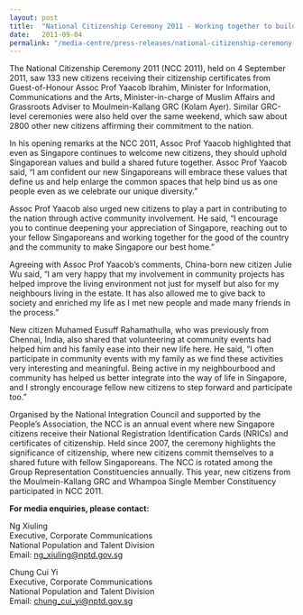 ```yaml
---
layout: post
title:  "National Citizenship Ceremony 2011 - Working together to build a shared future"
date:   2011-09-04
permalink: "/media-centre/press-releases/national-citizenship-ceremony-2011---working-together-to-build-a-shared-future"
---
```


The National Citizenship Ceremony 2011 (NCC 2011), held on 4 September 2011, saw 133 new citizens receiving their citizenship certificates from Guest-of-Honour Assoc Prof Yaacob Ibrahim, Minister for Information, Communications and the Arts, Minister-in-charge of Muslim Affairs and Grassroots Adviser to Moulmein-Kallang GRC (Kolam Ayer). Similar GRC-level ceremonies were also held over the same weekend, which saw about 2800 other new citizens affirming their commitment to the nation.

In his opening remarks at the NCC 2011, Assoc Prof Yaacob highlighted that even as Singapore continues to welcome new citizens, they should uphold Singaporean values and build a shared future together. Assoc Prof Yaacob said, “I am confident our new Singaporeans will embrace these values that define us and help enlarge the common spaces that help bind us as one people even as we celebrate our unique diversity.”

Assoc Prof Yaacob also urged new citizens to play a part in contributing to the nation through active community involvement. He said, “I encourage you to continue deepening your appreciation of Singapore, reaching out to your fellow Singaporeans and working together for the good of the country and the community to make Singapore our best home.”

Agreeing with Assoc Prof Yaacob’s comments, China-born new citizen Julie Wu said, “I am very happy that my involvement in community projects has helped improve the living environment not just for myself but also for my neighbours living in the estate. It has also allowed me to give back to society and enriched my life as I met new people and made many friends in the process.”

New citizen Muhamed Eusuff Rahamathulla, who was previously from Chennai, India, also shared that volunteering at community events had helped him and his family ease into their new life here. He said, “I often participate in community events with my family as we find these activities very interesting and meaningful. Being active in my neighbourbood and community has helped us better integrate into the way of life in Singapore, and I strongly encourage fellow new citizens to step forward and participate too.”

Organised by the National Integration Council and supported by the People’s Association, the NCC is an annual event where new Singapore citizens receive their National Registration Identification Cards (NRICs) and certificates of citizenship. Held since 2007, the ceremony highlights the significance of citizenship, where new citizens commit themselves to a shared future with fellow Singaporeans. The NCC is rotated among the Group Representation Constituencies annually. This year, new citizens from the Moulmein-Kallang GRC and Whampoa Single Member Constituency participated in NCC 2011.

**For media enquiries, please contact:**

Ng Xiuling   
Executive, Corporate Communications   
National Population and Talent Division   
Email: [ng_xiuling@nptd.gov.sg](mailto:ng_xiuling@nptd.gov.sg)

Chung Cui Yi   
Executive, Corporate Communications   
National Population and Talent Division   
Email: [chung_cui_yi@nptd.gov.sg](mailto:chung_cui_yi@nptd.gov.sg)


